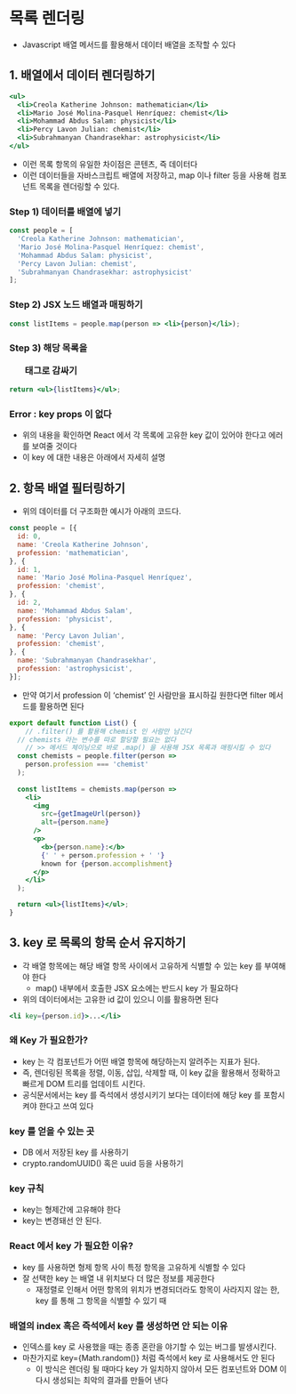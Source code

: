 # 목록 렌더링

- Javascript 배열 메서드를 활용해서 데이터 배열을 조작할 수 있다

## 1. 배열에서 데이터 렌더링하기

```jsx
<ul>
  <li>Creola Katherine Johnson: mathematician</li>
  <li>Mario José Molina-Pasquel Henríquez: chemist</li>
  <li>Mohammad Abdus Salam: physicist</li>
  <li>Percy Lavon Julian: chemist</li>
  <li>Subrahmanyan Chandrasekhar: astrophysicist</li>
</ul>
```

- 이런 목록 항목의 유일한 차이점은 콘텐츠, 즉 데이터다
- 이런 데이터들을 자바스크립트 배열에 저장하고, map 이나 filter 등을 사용해 컴포넌트 목록을 렌더링할 수 있다.

### Step 1) 데이터를 배열에 넣기

```jsx
const people = [
  'Creola Katherine Johnson: mathematician',
  'Mario José Molina-Pasquel Henríquez: chemist',
  'Mohammad Abdus Salam: physicist',
  'Percy Lavon Julian: chemist',
  'Subrahmanyan Chandrasekhar: astrophysicist'
];
```

### Step 2) JSX 노드 배열과 매핑하기

```jsx
const listItems = people.map(person => <li>{person}</li>);
```

### Step 3) 해당 목록을 <ul> 태그로 감싸기

```jsx
return <ul>{listItems}</ul>;
```

### Error : key props 이 없다

- 위의 내용을 확인하면 React 에서 각 목록에 고유한 key 값이 있어야 한다고 에러를 보여줄 것이다
- 이 key 에 대한 내용은 아래에서 자세히 설명

## 2. 항목 배열 필터링하기

- 위의 데이터를 더 구조화한 예시가 아래의 코드다.

```jsx
const people = [{
  id: 0,
  name: 'Creola Katherine Johnson',
  profession: 'mathematician',
}, {
  id: 1,
  name: 'Mario José Molina-Pasquel Henríquez',
  profession: 'chemist',
}, {
  id: 2,
  name: 'Mohammad Abdus Salam',
  profession: 'physicist',
}, {
  name: 'Percy Lavon Julian',
  profession: 'chemist',  
}, {
  name: 'Subrahmanyan Chandrasekhar',
  profession: 'astrophysicist',
}];
```

- 만약 여기서 profession 이 ‘chemist’ 인 사람만을 표시하길 원한다면 filter 메서드를 활용하면 된다

```jsx
export default function List() {
	// .filter() 를 활용해 chemist 인 사람만 남긴다
  // chemists 라는 변수를 따로 할당할 필요는 없다
	// >> 메서드 체이닝으로 바로 .map() 을 사용해 JSX 목록과 매핑시킬 수 있다
  const chemists = people.filter(person =>
    person.profession === 'chemist'
  );
	
  const listItems = chemists.map(person =>
    <li>
      <img
        src={getImageUrl(person)}
        alt={person.name}
      />
      <p>
        <b>{person.name}:</b>
        {' ' + person.profession + ' '}
        known for {person.accomplishment}
      </p>
    </li>
  );

  return <ul>{listItems}</ul>;
}
```

## 3. key 로 목록의 항목 순서 유지하기

- 각 배열 항목에는 해당 배열 항목 사이에서 고유하게 식별할 수 있는 key 를 부여해야 한다
	- map() 내부에서 호출한 JSX 요소에는 반드시 key 가 필요하다
- 위의 데이터에서는 고유한 id 값이 있으니 이를 활용하면 된다

```jsx
<li key={person.id}>...</li>
```

### 왜 Key 가 필요한가?

- key 는 각 컴포넌트가 어떤 배열 항목에 해당하는지 알려주는 지표가 된다.
- 즉, 렌더링된 목록을 정렬, 이동, 삽입, 삭제할 때, 이 key 값을 활용해서 정확하고 빠르게 DOM 트리를 업데이트 시킨다.
- 공식문서에서는 key 를 즉석에서 생성시키기 보다는 데이터에 해당 key 를 포함시켜야 한다고 쓰여 있다

### key 를 얻을 수 있는 곳

- DB 에서 저장된 key 를 사용하기
- crypto.randomUUID() 혹은 uuid 등을 사용하기

### key 규칙

- key는 형제간에 고유해야 한다
- key는 변경돼선 안 된다.

### React 에서 key 가 필요한 이유?

- key 를 사용하면 형제 항목 사이 특정 항목을 고유하게 식별할 수 있다
- 잘 선택한 key 는 배열 내 위치보다 더 많은 정보를 제공한다
	- 재정렬로 인해서 어떤 항목의 위치가 변경되더라도 항목이 사라지지 않는 한, key 를 통해 그 항목을 식별할 수 있기 때


### 배열의 index 혹은 즉석에서 key 를 생성하면 안 되는 이유

- 인덱스를 key 로 사용했을 때는 종종 혼란을 야기할 수 있는 버그를 발생시킨다.
- 마찬가지로 key={Math.random()} 처럼 즉석에서 key 로 사용해서도 안 된다
	- 이 방식은 렌더링 될 때마다 key 가 일치하지 않아서 모든 컴포넌트와 DOM 이 다시 생성되는 최악의 결과를 만들어 낸다